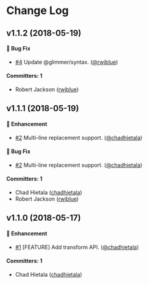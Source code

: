 # Change Log

## v1.1.2 (2018-05-19)

#### :bug: Bug Fix
* [#4](https://github.com/ember-template-lint/ember-template-recast/pull/4) Update @glimmer/syntax. ([@rwjblue](https://github.com/rwjblue))

#### Committers: 1
- Robert Jackson ([rwjblue](https://github.com/rwjblue))

## v1.1.1 (2018-05-19)

#### :rocket: Enhancement
* [#2](https://github.com/ember-template-lint/ember-template-recast/pull/2) Multi-line replacement support. ([@chadhietala](https://github.com/chadhietala))

#### :bug: Bug Fix
* [#2](https://github.com/ember-template-lint/ember-template-recast/pull/2) Multi-line replacement support. ([@chadhietala](https://github.com/chadhietala))

#### Committers: 1
- Chad Hietala ([chadhietala](https://github.com/chadhietala))
- Robert Jackson ([rwjblue](https://github.com/rwjblue))

## v1.1.0 (2018-05-17)

#### :rocket: Enhancement
* [#1](https://github.com/ember-template-lint/ember-template-recast/pull/1) [FEATURE] Add transform API. ([@chadhietala](https://github.com/chadhietala))

#### Committers: 1
- Chad Hietala ([chadhietala](https://github.com/chadhietala))

